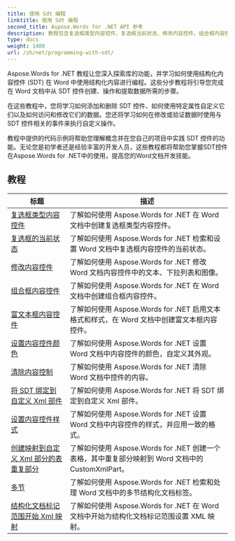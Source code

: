 ```yaml
---
title: 使用 Sdt 编程
linktitle: 使用 Sdt 编程
second_title: Aspose.Words for .NET API 参考
description: 教程包含复选框类型内容控件、复选框当前状态、修改内容控件、组合框内容控件、富文本框内容控件、
type: docs
weight: 1400
url: /zh/net/programming-with-sdt/
---
```

Aspose.Words for .NET 教程让您深入探索库的功能，并学习如何使用结构化内容控件 (SDT) 在 Word 中使用结构化内容进行编程。这些分步教程将引导您完成在 Word 文档中从 SDT 控件创建、操作和提取数据所需的步骤。

在这些教程中，您将学习如何添加和删除 SDT 控件、如何使用特定属性自定义它们以及如何访问和修改它们的数据。您还将学习如何在修改或验证数据时使用与 SDT 控件相关的事件来执行自定义操作。

教程中提供的代码示例将帮助您理解概念并在您自己的项目中实践 SDT 控件的功能。无论您是初学者还是经验丰富的开发人员，这些教程都将帮助您掌握SDT控件在Aspose.Words for .NET中的使用，提高您的Word文档开发技能。

 ## 教程
| 标题 | 描述 |
| --- | --- |
| [复选框类型内容控件](./check-box-type-content-control/) | 了解如何使用 Aspose.Words for .NET 在 Word 文档中创建复选框类型内容控件。 |
| [复选框的当前状态](./current-state-of-check-box/) | 了解如何使用 Aspose.Words for .NET 检索和设置 Word 文档中复选框内容控件的当前状态。 |
| [修改内容控件](./modify-content-controls/) | 了解如何使用 Aspose.Words for .NET 修改 Word 文档内容控件中的文本、下拉列表和图像。 |
| [组合框内容控件](./combo-box-content-control/) | 了解如何使用 Aspose.Words for .NET 在 Word 文档中创建组合框内容控件。 |
| [富文本框内容控件](./rich-text-box-content-control/) | 了解如何使用 Aspose.Words for .NET 启用文本格式和样式，在 Word 文档中创建富文本框内容控件。 |
| [设置内容控件颜色](./set-content-control-color/) | 了解如何使用 Aspose.Words for .NET 设置 Word 文档中内容控件的颜色，自定义其外观。 |
| [清除内容控制](./clear-contents-control/) | 了解如何使用 Aspose.Words for .NET 清除 Word 文档中控件的内容。 |
| [将 SDT 绑定到自定义 Xml 部件](./bind-sdt-to-custom-xml-part/) | 了解如何使用 Aspose.Words for .NET 将 SDT 绑定到自定义 Xml 部件。 |
| [设置内容控件样式](./set-content-control-style/) | 了解如何使用 Aspose.Words for .NET 设置 Word 文档中内容控件的样式，并应用一致的格式。 |
| [创建映射到自定义 Xml 部分的表重复部分](./creating-table-repeating-section-mapped-to-custom-xml-part/) | 了解如何使用 Aspose.Words for .NET 创建一个表格，其中重复部分映射到 Word 文档中的 CustomXmlPart。 |
| [多节](./multi-section/) | 了解如何使用 Aspose.Words for .NET 检索和处理 Word 文档中的多节结构化文档标签。 |
| [结构化文档标记范围开始 Xml 映射](./structured-document-tag-range-start-xml-mapping/) | 了解如何使用 Aspose.Words for .NET 在 Word 文档中开始为结构化文档标记范围设置 XML 映射。 |